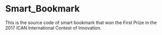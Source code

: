 # Smart_Bookmark #
This is the source code of smart bookmark that won the First Prize in the 2017 ICAN International Contest of Innovation.
